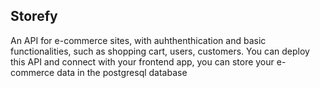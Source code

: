 ## Storefy

An API for e-commerce sites, with auhthenthication and basic
functionalities, such as shopping cart, users, customers. You
can deploy this API and connect with your frontend app, you can
store your e-commerce data in the postgresql database
